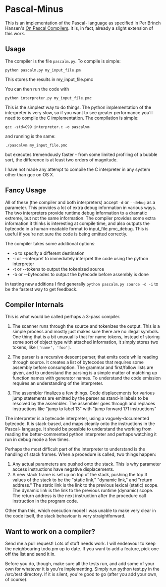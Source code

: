 Pascal-Minus
============

This is an implementation of the Pascal- language as specified in Per Brinch Hansen's [On Pascal Compilers](http://www.amazon.com/Brinch-Hansen-Pascal-Compilers/dp/0130830984/ref=sr_1_4?ie=UTF8&qid=1375247876&sr=8-4&keywords=pascal+compilers). It is, in fact, already a slight extension of this work.

Usage
-----

The compiler is the file `pascalm.py`. To compile is simple:

    python pascalm.py my_input_file.pm

This stores the results in my_input_file.pmc

You can then run the code with

    python interpreter.py my_input_file.pmc

This is the simplest way to do things. The python implementation of the interpreter is very slow, so if you want to see greater performance you'll need to compile the C implementation. The compilation is simple:

    gcc -std=C99 interpreter.c -o pascalvm

and running is the same:

    ./pascalvm my_input_file.pmc

but executes tremendously faster - from some limited profiling of a bubble sort, the difference is at least two orders of magnitude.

I have not made any attempt to compile the C interpreter in any system other than gcc on OS X.

Fancy Usage
-----------

All of these (the compiler and both interpreters) accept `-d` or `--debug` as a parameter. This provides a lot of extra debug information in various ways. The two interpreters provide runtime debug information to a dramatic extreme, but not the same information. The compiler provides some extra information it thinks is interesting at compile time, and also outputs the bytecode in a human-readable format to input_file.pmc_debug. This is useful if you're not sure the code is being emitted correctly.

The compiler takes some additional options:

* -o <output file> to specify a different destination
* -i or --interpret to immediately interpret the code using the python interpreter
* -t or --tokens to output the tokenized source
* -b or --bytecodes to output the bytecode before assembly is done

In testing new additions I find generally `python pascalm.py source -d -i` to be the fastest way to get feedback.

Compiler Internals
------------------

This is what would be called perhaps a 3-pass compiler.

1. The scanner runs through the source and tokenizes the output. This is a simple process and mostly just makes sure there are no illegal symbols. One thing that is a bit unusual is that for name tokens, instead of storing some sort of object type with attached information, it simply stores two tokens, like `['name', 'foo']`.

2. The parser is a recursive descent parser, that emits code while reading through source. It creates a list of bytecodes that requires some assembly before consumption. The grammar and first/follow lists are given, and to understand the parsing is a simple matter of matching up function names with generator names. To understand the code emission requires an understanding of the interpreter.

3. The assembler finalizes a few things. Code displacements for various jump statements are emitted by the parser as stand-in labels to be resolved by the assembler. The assembler goes through and replaces instructions like "jump to label 13" with "jump forward 171 instructions"

The interpreter is a bytecode interpreter, using a vaguely-documented bytecode. It is stack-based, and maps cleanly onto the instructions in the Pascal- language. It should be possible to understand the working from reading the better-commented python interpreter and perhaps watching it run in debug mode a few times.

Perhaps the most difficult part of the interpreter to understand is the handling of stack frames. When a procedure is called, two things happen:

1. Any actual parameters are pushed onto the stack. This is why parameter access instructions have negative displacements.
2. A new stack frame is set up on top of the stack, pushing the top 3 values of the stack to be the "static link," "dynamic link," and "return address." The static link is the link to the previous lexical (static) scope. The dynamic link is the link to the previous runtime (dynamic) scope. The return address is the next instruction after the procedure call instruction in the program code. 

Other than this, which execution model I was unable to make very clear in the code itself, the stack behaviour is very straightforward.

Want to work on a compiler?
---------------------------

Send me a pull request! Lots of stuff needs work. I will endeavour to keep the neighbouring todo.pm up to date. If you want to add a feature, pick one off the list and send it in.

Before you do, though, make sure all the tests run, and add some of your own for whatever it is you're implementing. Simply run python test.py in the /src/test directory. If it is silent, you're good to go (after you add your own, of course).
